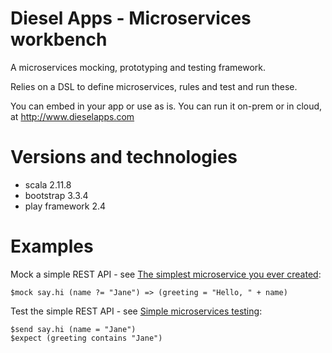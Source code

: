Diesel Apps - Microservices workbench
====================================

A microservices mocking, prototyping and testing framework.

Relies on a DSL to define microservices, rules and test and run these.

You can embed in your app or use as is. You can run it on-prem or in cloud, at http://www.dieselapps.com

Versions and technologies
========================

- scala 2.11.8
- bootstrap 3.3.4
- play framework 2.4

Examples
========

Mock a simple REST API - see [The simplest microservice you ever created](http://www.dieselapps.com/wiki/Cool_Scala/The_one-liner_microservice):

```
$mock say.hi (name ?= "Jane") => (greeting = "Hello, " + name)
```

Test the simple REST API - see [Simple microservices testing](http://www.dieselapps.com/wiki/Cool_Scala/Simple_microservices_testing):

```
$send say.hi (name = "Jane")
$expect (greeting contains "Jane")
```


